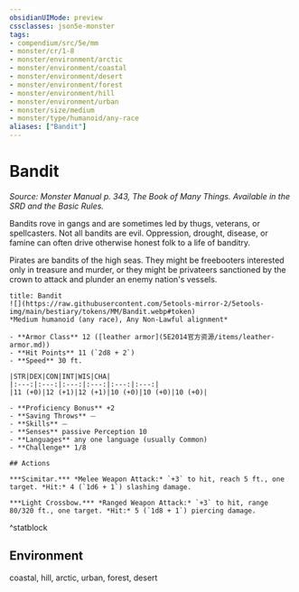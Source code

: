 ```yaml
---
obsidianUIMode: preview
cssclasses: json5e-monster
tags:
- compendium/src/5e/mm
- monster/cr/1-8
- monster/environment/arctic
- monster/environment/coastal
- monster/environment/desert
- monster/environment/forest
- monster/environment/hill
- monster/environment/urban
- monster/size/medium
- monster/type/humanoid/any-race
aliases: ["Bandit"]
---
```

# Bandit
*Source: Monster Manual p. 343, The Book of Many Things. Available in the SRD and the Basic Rules.*  

Bandits rove in gangs and are sometimes led by thugs, veterans, or spellcasters. Not all bandits are evil. Oppression, drought, disease, or famine can often drive otherwise honest folk to a life of banditry.

Pirates are bandits of the high seas. They might be freebooters interested only in treasure and murder, or they might be privateers sanctioned by the crown to attack and plunder an enemy nation's vessels.

```ad-statblock
title: Bandit
![](https://raw.githubusercontent.com/5etools-mirror-2/5etools-img/main/bestiary/tokens/MM/Bandit.webp#token)
*Medium humanoid (any race), Any Non-Lawful alignment*

- **Armor Class** 12 ([leather armor](5E2014官方资源/items/leather-armor.md))
- **Hit Points** 11 (`2d8 + 2`)
- **Speed** 30 ft.

|STR|DEX|CON|INT|WIS|CHA|
|:---:|:---:|:---:|:---:|:---:|:---:|
|11 (+0)|12 (+1)|12 (+1)|10 (+0)|10 (+0)|10 (+0)|

- **Proficiency Bonus** +2
- **Saving Throws** ⏤
- **Skills** ⏤
- **Senses** passive Perception 10
- **Languages** any one language (usually Common)
- **Challenge** 1/8

## Actions

***Scimitar.*** *Melee Weapon Attack:* `+3` to hit, reach 5 ft., one target. *Hit:* 4 (`1d6 + 1`) slashing damage.

***Light Crossbow.*** *Ranged Weapon Attack:* `+3` to hit, range 80/320 ft., one target. *Hit:* 5 (`1d8 + 1`) piercing damage.
```
^statblock

## Environment

coastal, hill, arctic, urban, forest, desert
